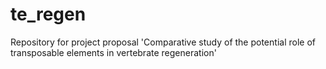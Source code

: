 # te_regen
Repository for project proposal 'Comparative study of the potential role of transposable elements in vertebrate regeneration'
